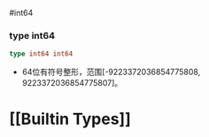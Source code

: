#int64

### type int64

```go
type int64 int64
```

* 64位有符号整形，范围[-9223372036854775808, 9223372036854775807]。


# [[Builtin Types]]